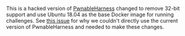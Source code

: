 This is a hacked version of [PwnableHarness](https://github.com/C0deH4cker/PwnableHarness) changed to remove 32-bit support and use Ubuntu 18.04 as the base Docker image for running challenges. See [this issue](https://github.com/C0deH4cker/PwnableHarness/issues/10) for why we couldn't directly use the current version of PwnableHarness and needed to make these changes.
